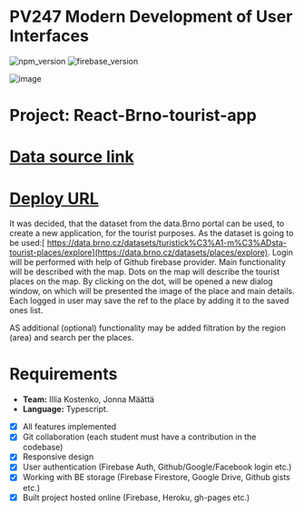 # PV247 Modern Development of User Interfaces
![npm_version](https://img.shields.io/badge/npm-9.5.0-blue)
![firebase_version](https://img.shields.io/badge/firebase-9.19.1-orange)

![image](https://github.com/friendlycoconut/react-brno-map-project/assets/43630075/1280ee3b-ab8d-447f-95c5-bf40d5e3ae6b)



# Project: React-Brno-tourist-app
# [Data source link](https://data.brno.cz/datasets/turistick%C3%A1-m%C3%ADsta-tourist-places/explore)

# [Deploy URL](https://react-brno-map-project.vercel.app/)
It was decided, that the dataset from the data.Brno portal can be used, to create a new application, for the tourist purposes.
As the dataset is going to be used:[ https://data.brno.cz/datasets/turistick%C3%A1-m%C3%ADsta-tourist-places/explore](https://data.brno.cz/datasets/places/explore).
Login will be performed with help of Github firebase provider.
Main functionality will be described with the map. Dots on the map will describe the tourist places on the map. By clicking on the dot, will be opened a new dialog window, on which will be presented the image of the place and main details.
Each logged in user may save the ref to the place by adding it to the saved ones list.

AS additional (optional) functionality may be added filtration by the region (area) and search per the places.
# Requirements
* **Team:** Illia Kostenko, Jonna Määttä
* **Language:** Typescript.
* [x] All features implemented
* [x] Git collaboration (each student must have a contribution in the codebase)
* [x] Responsive design
* [x] User authentication (Firebase Auth, Github/Google/Facebook login etc.)
* [x] Working with BE storage (Firebase Firestore, Google Drive, Github gists etc.)
* [x] Built project hosted online (Firebase, Heroku, gh-pages etc.)
